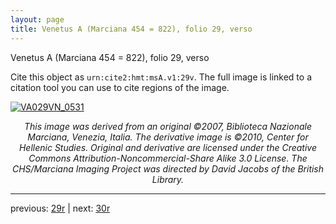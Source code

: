 ```yaml
---
layout: page
title: Venetus A (Marciana 454 = 822), folio 29, verso
---
```


Venetus A (Marciana 454 = 822), folio 29, verso

Cite this object as `urn:cite2:hmt:msA.v1:29v`.  The full image is linked to a citation tool you can use to cite regions of the image.

[![VA029VN_0531](http://www.homermultitext.org/iipsrv?IIIF=/project/homer/pyramidal/deepzoom/hmt/vaimg/2017a/VA029VN_0531.tif/full/800,/0/default.jpg)](http://www.homermultitext.org/ict2/?urn=urn:cite2:hmt:vaimg.2017a:VA029VN_0531) 

<p style="text-align: center; font-style: italic;">This image was derived from an original ©2007, Biblioteca Nazionale Marciana, Venezia, Italia. The derivative image is ©2010, Center for Hellenic Studies. Original and derivative are licensed under the Creative Commons Attribution-Noncommercial-Share Alike 3.0 License. The CHS/Marciana Imaging Project was directed by David Jacobs of the British Library.</p>

---

previous: [29r](../29r/) | next: [30r](../30r/)